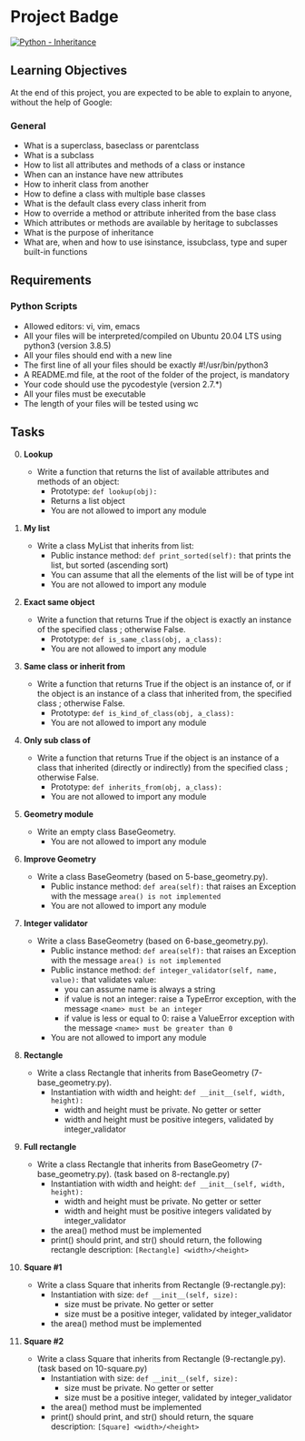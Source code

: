 # Project Badge
[![Python - Inheritance](https://img.shields.io/badge/Python-Inheritance-blue)](https://yourprojectlinkhere.com)

## Learning Objectives

At the end of this project, you are expected to be able to explain to anyone, without the help of Google:

### General

- What is a superclass, baseclass or parentclass
- What is a subclass
- How to list all attributes and methods of a class or instance
- When can an instance have new attributes
- How to inherit class from another
- How to define a class with multiple base classes
- What is the default class every class inherit from
- How to override a method or attribute inherited from the base class
- Which attributes or methods are available by heritage to subclasses
- What is the purpose of inheritance
- What are, when and how to use isinstance, issubclass, type and super built-in functions

## Requirements

### Python Scripts

- Allowed editors: vi, vim, emacs
- All your files will be interpreted/compiled on Ubuntu 20.04 LTS using python3 (version 3.8.5)
- All your files should end with a new line
- The first line of all your files should be exactly #!/usr/bin/python3
- A README.md file, at the root of the folder of the project, is mandatory
- Your code should use the pycodestyle (version 2.7.*)
- All your files must be executable
- The length of your files will be tested using wc

## Tasks

0. **Lookup**
   - Write a function that returns the list of available attributes and methods of an object:
     - Prototype: `def lookup(obj):`
     - Returns a list object
     - You are not allowed to import any module

1. **My list**
   - Write a class MyList that inherits from list:
     - Public instance method: `def print_sorted(self):` that prints the list, but sorted (ascending sort)
     - You can assume that all the elements of the list will be of type int
     - You are not allowed to import any module

2. **Exact same object**
   - Write a function that returns True if the object is exactly an instance of the specified class ; otherwise False.
     - Prototype: `def is_same_class(obj, a_class):`
     - You are not allowed to import any module

3. **Same class or inherit from**
   - Write a function that returns True if the object is an instance of, or if the object is an instance of a class that inherited from, the specified class ; otherwise False.
     - Prototype: `def is_kind_of_class(obj, a_class):`
     - You are not allowed to import any module

4. **Only sub class of**
   - Write a function that returns True if the object is an instance of a class that inherited (directly or indirectly) from the specified class ; otherwise False.
     - Prototype: `def inherits_from(obj, a_class):`
     - You are not allowed to import any module

5. **Geometry module**
   - Write an empty class BaseGeometry.
     - You are not allowed to import any module

6. **Improve Geometry**
   - Write a class BaseGeometry (based on 5-base_geometry.py).
     - Public instance method: `def area(self):` that raises an Exception with the message `area() is not implemented`
     - You are not allowed to import any module

7. **Integer validator**
   - Write a class BaseGeometry (based on 6-base_geometry.py).
     - Public instance method: `def area(self):` that raises an Exception with the message `area() is not implemented`
     - Public instance method: `def integer_validator(self, name, value):` that validates value:
       - you can assume name is always a string
       - if value is not an integer: raise a TypeError exception, with the message `<name> must be an integer`
       - if value is less or equal to 0: raise a ValueError exception with the message `<name> must be greater than 0`
     - You are not allowed to import any module

8. **Rectangle**
   - Write a class Rectangle that inherits from BaseGeometry (7-base_geometry.py).
     - Instantiation with width and height: `def __init__(self, width, height):`
       - width and height must be private. No getter or setter
       - width and height must be positive integers, validated by integer_validator

9. **Full rectangle**
   - Write a class Rectangle that inherits from BaseGeometry (7-base_geometry.py). (task based on 8-rectangle.py)
     - Instantiation with width and height: `def __init__(self, width, height):`
       - width and height must be private. No getter or setter
       - width and height must be positive integers validated by integer_validator
     - the area() method must be implemented
     - print() should print, and str() should return, the following rectangle description: `[Rectangle] <width>/<height>`

10. **Square #1**
    - Write a class Square that inherits from Rectangle (9-rectangle.py):
      - Instantiation with size: `def __init__(self, size):`
        - size must be private. No getter or setter
        - size must be a positive integer, validated by integer_validator
      - the area() method must be implemented

11. **Square #2**
    - Write a class Square that inherits from Rectangle (9-rectangle.py). (task based on 10-square.py)
      - Instantiation with size: `def __init__(self, size):`
        - size must be private. No getter or setter
        - size must be a positive integer, validated by integer_validator
      - the area() method must be implemented
      - print() should print, and str() should return, the square description: `[Square] <width>/<height>`
